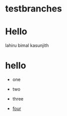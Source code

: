 # testbranches
# Hello
lahiru 
bimal 
kasunjith

# hello

* one
* two 
* three

* [four](https://www.nasa.com)
